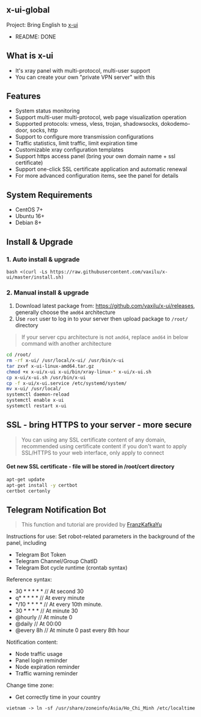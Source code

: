## x-ui-global

Project: Bring English to [x-ui](https://github.com/vaxilu/x-ui)
- README: DONE

## What is x-ui

- It's xray panel with multi-protocol, multi-user support
- You can create your own "private VPN server" with this

## Features

- System status monitoring
- Support multi-user multi-protocol, web page visualization operation
- Supported protocols: vmess, vless, trojan, shadowsocks, dokodemo-door, socks, http
- Support to configure more transmission configurations
- Traffic statistics, limit traffic, limit expiration time
- Customizable xray configuration templates
- Support https access panel (bring your own domain name + ssl certificate)
- Support one-click SSL certificate application and automatic renewal
- For more advanced configuration items, see the panel for details

## System Requirements

- CentOS 7+
- Ubuntu 16+
- Debian 8+

## Install & Upgrade

### 1. Auto install & upgrade

```
bash <(curl -Ls https://raw.githubusercontent.com/vaxilu/x-ui/master/install.sh)
```
### 2. Manual install & upgrade

1. Download latest package from: https://github.com/vaxilu/x-ui/releases, generally choose the `amd64` architecture
2. Use `root` user to log in to your server then upload package to `/root/` directory

> If your server cpu architecture is not `amd64`, replace `amd64` in below command with another architecture

```bash
cd /root/
rm -rf x-ui/ /usr/local/x-ui/ /usr/bin/x-ui
tar zxvf x-ui-linux-amd64.tar.gz
chmod +x x-ui/x-ui x-ui/bin/xray-linux-* x-ui/x-ui.sh
cp x-ui/x-ui.sh /usr/bin/x-ui
cp -f x-ui/x-ui.service /etc/systemd/system/
mv x-ui/ /usr/local/
systemctl daemon-reload
systemctl enable x-ui
systemctl restart x-ui
```
## SSL - bring HTTPS to your server - more secure

> You can using any SSL certificate content of any domain, recommended using certificate content if you don't want to apply SSL/HTTPS to your web interface, only apply to connect

#### Get new SSL certificate - file will be stored in /root/cert directory
```bash
apt-get update
apt-get install -y certbot
certbot certonly
```
## Telegram Notification Bot

> This function and tutorial are provided by [FranzKafkaYu](https://github.com/FranzKafkaYu)

Instructions for use: Set robot-related parameters in the background of the panel, including

- Telegram Bot Token
- Telegram Channel/Group ChatID
- Telegram Bot cycle runtime (crontab syntax)

Reference syntax:

- 30 * * * * * // At second 30
- q* * * * * // At every minute
- */10 * * * * // At every 10th minute.
- 30 * * * * // At minute 30
- @hourly // At minute 0
- @daily // At 00:00
- @every 8h // At minute 0 past every 8th hour

Notification content:
- Node traffic usage
- Panel login reminder
- Node expiration reminder
- Traffic warning reminder

Change time zone:

- Get correctly time in your country

```
vietnam -> ln -sf /usr/share/zoneinfo/Asia/Ho_Chi_Minh /etc/localtime
```